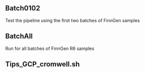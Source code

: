 ## Batch0102
Test the pipeline using the first two batches of FinnGen samples

## BatchAll
Run for all batches of FinnGen R6 samples

## Tips_GCP_cromwell.sh
